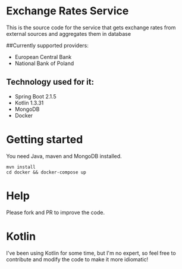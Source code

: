 # Exchange Rates Service

This is the source code for the service that gets exchange rates from external sources and aggregates them in database

##Currently supported providers:
* European Central Bank
* National Bank of Poland

## Technology used for it:
* Spring Boot 2.1.5
* Kotlin 1.3.31
* MongoDB
* Docker

# Getting started

You need Java, maven and MongoDB installed.

    mvn install
    cd docker && docker-compose up

# Help

Please fork and PR to improve the code.

# Kotlin

I've been using Kotlin for some time, but I'm no expert, so feel free to contribute and modify the code to make it more idiomatic!


